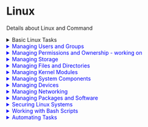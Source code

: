 # Linux
Details about Linux and Command

 

<details>
  <summary>Basic Linux Tasks </summary>
  
## The CLI (Command-Line Interface)
● In Linux, users interact with the system through text commands entered at a prompt.
● The CLI presents a command prompt, and users enter commands to interact with the system.



</details>




<details>
  <summary style="color: blue;">Managing Users and Groups </summary>
  
## Assume Superuser Privileges

<h3 style="color: green;"> User Accounts </h3>

● Accounts represent users and services in Linux. <br>
● User accounts have attributes like passwords, group memberships, comments, etc.<br>
● Three types of accounts: root (superuser), standard user, and service accounts.<br>

<h3> Superuser</h3>

● Root account serves as the local administrator and security context for some applications. <br>
● Logging in directly as the root user is discouraged due to its extensive privileges.<br>
● "Principle of Least Privilege" suggests giving users the minimum necessary access for their tasks. <br>

<h3> The su Command </h3>

● Used to switch between user identities, allowing users to act as root.<br>
● The <b> su - </b> command launches a new shell as the target user.<br>
● The syntax is <b> su [-] [user name] </b>.<br>

<h3> The sudo Command </h3>

● Delegates specific commands to users, avoiding granting full root privileges. <br>
● Configuration is done in the <b> /etc/sudoers </b> file using the visudo editor.<br>
● The syntax is <b> sudo [options] {command} </b>.<br>

<h3>The sudoedit Command</h3>

● Enables users to edit files with their credentials, even if the file requires root privileges. <br>
● Must be configured in the <b> /etc/sudoers file </b>.<br>
● The syntax is <b>sudoedit [options] {file name}</b>.<br>

<h3>The visudo Command</h3>

● Used to edit the <b> /etc/sudoers </b> file securely to avoid syntax errors.<br>
● Syntax: <b>visudo [options] </b>.<br>


<h3>The wheel Group</h3>

● Many Linux distributions disable the root account for users and grant administrative privileges through the wheel group.<br>
● Members of the wheel group can use sudo to perform administrative tasks.<br>
● Membership in the wheel group should be carefully controlled.<br>




## Create, Modify, and Delete Users


<h3>The useradd Command</h3>

● Used for creating user accounts and configuring basic settings.<br>
● Default settings for the account are stored in /etc/login.defs.<br>
● Home directories are created under /home by default.<br>
● The useradd command does not set a password by default.<br>
● Syntax: useradd [options] [user name].<br>


<h3>The passwd Command</h3>

● Used for setting or resetting user passwords.<br>
● Users can change their passwords themselves using this command.<br>
● Also used to set the initial password when creating an account.<br>
● Syntax: passwd [user name].<br>


<h3> The /etc/passwd File</h3>

● Stores user account information.<br>
● Contains fields: User name, Password (usually 'x'), User ID, Group ID, Comment (full name), Home directory, and Login shell.<br>
● Properly edited using user management commands, not manual editing.<br>


<h3>The /etc/shadow File</h3>

● Modern storage location for hashed passwords and additional account info.<br>
● Only root has access to its content for enhanced security.<br>
● Prevents users from accessing each other's password hashes.<br>


<h3>The /etc/shadow File Format</h3>
● Fields include User name, Password hash, Days since password changed (from 01-01-1970), Days before password must be changed, Days until user is warned to change password, Days after password expires for account disablement.<br>


## Create, Modify, and Delete Groups


<h3>Group Accounts</h3>

● Groups associate user accounts with similar security requirements.<br>
● Simplify administrative tasks and resource access.<br>
● Represented by a Group ID (GID).<br>
● Users can be members of multiple groups.<br>

<h3>The /etc/group File</h3>

● Stores group information.<br>
● Contains fields: Group name, Password (usually 'x'), Group ID (GID), Group list (members).<br>
● Properly edited using group management commands, not manual editing.<br>

<h3>The groupadd Command</h3>

● Creates a group.<br>
● By default, the group has no members and no password.<br>
● Syntax: groupadd [options] [group names].<br>

<h3>The groupmod Command</h3>

● Used to modify group attributes.<br>
● Can change the group's name or GID.<br>
● Syntax: groupmod [options] [group names].<br>

<h3>The groupdel Command</h3>
● Deletes groups from the /etc/group file.<br>
● Does not delete user accounts that are members of the group.<br>
● Exercise caution when deleting groups.<br>


## Query Users and Groups

<h3>whoami Command:</h3>
● whoami displays the current user's name.<br>
● Useful for checking the user you're logged in as.<br>

<h3>who Command:</h3>

● who provides details about users currently logged into the system.<br>
● Shows user names, system names, and login times.<br>
● Use -u option to see how long users have been idle.<br>

<h3>w Command:</h3>
● w displays details of currently logged-in users and their activities.<br>
● Includes user names, terminal, login time, and current activities.<br>
● Great for tracking user activity in real-time.<br>

<h3>last Command:</h3>

● last shows login/logout history, time, and date for users.<br>
● Retrieves data from /var/log/wtmp. ● Can filter users or terminals using options.<br>

<h3>id Command:</h3>
● id displays user ID (UID) and group ID (GID) information.<br>
● Without options, it shows info for the currently logged-in user.<br>
● Specify a username to view information for other users.<br>



## Configure Account Profiles

<h3>.bashrc File:</h3>

● Located in the user's home directory.<br>
● Customizes a user's environment.<br>
● Used for aliases, environment variables, and customizing the command prompt.<br>
● User-specific and hidden (prefixed with a dot).<br>

<h3>.bash_profile File:</h3>

● Provides shell configuration for the initial login environment.<br>
● Only read during the first login.<br>
● User-specific, not applied to all shells.<br>
● Default .bash_profile can be set in the /etc/skel directory.<br>

<h3>/etc/skel/ Directory:</h3>

● Contents copied to new users' home directories.<br>
● Used for configuring initial settings for new users.<br>
● Changes made after user creation won't affect existing users.<br>

<h3>/etc/profile File:</h3>

● Provides system-wide environment variables.<br>
● Read during initial login for all users.<br>
● Global settings for Bash shell.<br>
● User-specific settings are pulled from the .profile file in the home directory.<br>

<h3>/etc/profile.d/ Directory:</h3>

● Storage for scripts to set system-wide variables.<br>
● Recommended for setting environment variables.<br>

<h3>/etc/bashrc File:</h3>
● Provides system-wide Bash settings.<br>




</details>






<details>
  <summary style="color: blue;" >Managing Permissions and Ownership - working on </summary>
  

## Modify File and Directory Permissions


<h3>ls -l Command:</h3>

● Lists files and directories with permission information.<br>
● Displays columns with permission string, number of links, owner, group, size, date, and name.<br>
● Permissions are categorized into owner, group, and others.<br>

<h3>Permission Attributes:</h3>

● Read (r): Access and view files or list directory contents.<br>
● Write (w): Save changes to files or create/rename/delete files in directories.<br>
● Execute (x): Run files or access directories and perform tasks (e.g., search).<br>

<h3>Permission Contexts:</h3>

● Owner (u)<br>
● Group (g)<br>
● Other (o)<br>

<h3>Permission String:</h3>

● Displays file type (d for directory, - for file).<br>
● Followed by owner, group, and other permissions.<br>
● Plus (+) and period (.) represent SELinux security context.<br>

<h3>chmod Command:</h3>

● Used to modify file or directory permissions.<br>
● Syntax: chmod [options] {mode} {file/directory name}. ● Supports options like -c, -f, -v, -R for recursive changes.<br>

<h3>Symbolic Mode:</h3>

● Uses symbolic components: u/g/o/a, +/-/=, r/w/x.<br>
● Examples: chmod u+rw,g+rw myfile, chmod a+x script.<br>

<h3>Absolute Mode:</h3>

● Uses octal numbers (base-8) to specify permissions.<br>
● Example: chmod 755 file (owner: rwx, group: rx, others: rx).<br>


<h3>Three-Digit and Four-Digit Modes:</h3>

● Commonly represented as three digits: user/group/others.<br>
● May also use four digits for advanced permissions (0 for none).<br>
● Example: 0666 (rw-rw-rw-).<br>




## Modify File and Directory Ownership


<h3>Ownership:</h3>

● Ownership determines who can apply and modify permissions on a file or directory.<br>
● The owner of a file or directory is the user who created it.<br>
● By default, only the owner (or superuser) can change the permissions of an object.<br>

<h3>chown Command:</h3>

● Used to change the owner, group, or both for a file or directory.<br>
● Syntax: chown {user name} {file/directory name}, chown {user name}:{group name} {file/directory name}, etc.<br>
● -R option enables recursive ownership changes in a directory structure.<br>

<h3>chgrp Command:</h3>

● Used to change the group ownership of a file or directory.<br>
● Syntax: chgrp {group name} {file/directory name}.<br>




## Configure Special Permissions and Attributes

<h3>Special Permissions:</h3>

● Special permissions are used when normal permissions are not enough.<br>
● They allow users to execute files with the privileges of the file's owner or group temporarily.<br>

<h3>SUID and SGID Permissions:</h3>

● SUID (Set User ID) allows users to execute a file with the privileges of the owner.<br>
● SGID (Set Group ID) allows users to execute a file with the privileges of the group owner.<br>
● These permissions are set using chmod and are indicated by "s" in the execute position.<br>

<h3>Sticky Bit:</h3>

● Sticky bit ensures that only the owner or root can delete a file or directory.<br>
● Set using chmod and indicated by "t" or "T" (if execute permission is not set) in the execute position.<br>

<h3>File Attributes:</h3>

● File attributes allow you to customize the system's interaction with files.<br>
● Examples include read-only, automatic compression, saving when deleted, and immutability.<br>

<h3>Immutable Flag:</h3>

● The immutable flag prevents files from being modified, even by the root user.<br>
● Set with chattr and shown as "i" in file attributes.<br>

<h3>Access Control Lists (ACLs):</h3>

● ACLs allow for more granular control over permissions beyond traditional owner and group.<br>
● getfacl retrieves ACL information, and setfacl modifies ACLs.<br>
● ACLs are formatted as "u:{user}:{permissions}" for users and "g:{group}:{permissions}" for groups.<br>



## Troubleshoot Permissions Issues

<h3>Troubleshooting Models:</h3>

● Troubleshooting involves recognizing, diagnosing, and resolving problems efficiently.<br>
● Various troubleshooting models exist, and they aim to help you address problems systematically.<br>
● A common troubleshooting model includes identifying the problem, establishing a theory of probable cause, testing the theory, planning a solution, implementing it, verifying system functionality, and documenting the process.<br>

<h3>Permissions Troubleshooting:</h3>

● When facing permissions issues, verify object permissions and ownership using the ls -al command.<br>
● Ensure users have the necessary permissions and do not have access beyond what they should.<br>
● Check for the immutable flag, SUID permissions for executables, and sticky bits on directories.<br>
● Ensure correct owner and owning group settings.<br>
● Set the SGID permission on a directory to make new files inherit its group ownership.<br>
● Use groups {user name} to check a user's group membership.<br>
● Modify group membership when needed to grant or restrict access to specific users.<br>

Remember that following a structured troubleshooting approach is essential for efficiently identifying and resolving permissions issues. The ls -al command is your first tool for checking permissions and ownership, and you can use various other commands and techniques to address specific issues.


 
</details>





<details>
  <summary style="color: blue;">Managing Storage</summary>
  
  Content for section 3 goes here.
</details>






<details>
  <summary style="color: blue;">Managing Files and Directories</summary>
  
  Content for section 3 goes here.
</details>




<details>
  <summary style="color: blue;">Managing Kernel Modules</summary>
  
  Content for section 3 goes here.
</details>




<details>
  <summary style="color: blue;">Managing System Components</summary>
  
  Content for section 3 goes here.
</details>





<details>
  <summary style="color: blue;">Managing Devices</summary>
  
  Content for section 3 goes here.
</details>





<details>
  <summary style="color: blue;">Managing Networking</summary>
  
  Content for section 3 goes here.
</details>




<details>
  <summary style="color: blue;">Managing Packages and Software</summary>
  
  Content for section 3 goes here.
</details>




<details>
  <summary style="color: blue;">Securing Linux Systems</summary>
  
  Content for section 3 goes here.
</details>




<details>
  <summary style="color: blue;">Working with Bash Scripts</summary>
  
  Content for section 3 goes here.
</details>






<details>
  <summary style="color: blue;">Automating Tasks</summary>
  
  Content for section 3 goes here.
</details>




